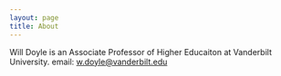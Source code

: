 ```yaml
---
layout: page
title: About
---
```


Will Doyle is an Associate Professor of Higher Educaiton at Vanderbilt University. 
email: w.doyle@vanderbilt.edu

